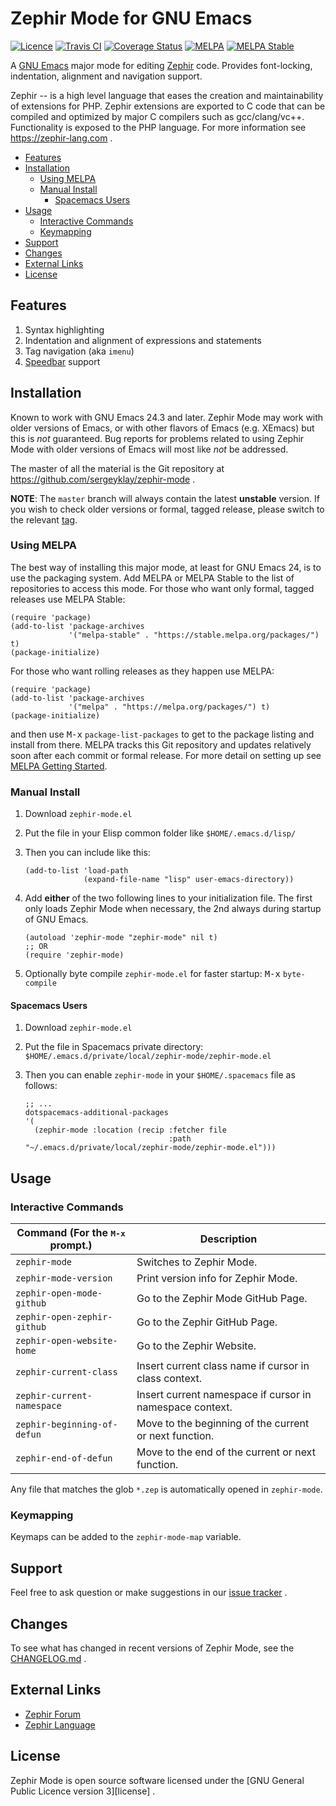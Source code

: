 # Zephir Mode for GNU Emacs

[![Licence](https://img.shields.io/badge/license-GPL_3-green.svg)](https://www.gnu.org/licenses/gpl-3.0.txt)
[![Travis CI](https://travis-ci.org/sergeyklay/zephir-mode.svg?branch=master)](https://travis-ci.org/sergeyklay/zephir-mode)
[![Coverage Status](https://coveralls.io/repos/github/sergeyklay/zephir-mode/badge.svg?branch=master)](https://coveralls.io/github/sergeyklay/zephir-mode?branch=master)
[![MELPA](https://melpa.org/packages/zephir-mode-badge.svg)](https://melpa.org/#/zephir-mode)
[![MELPA Stable](https://stable.melpa.org/packages/zephir-mode-badge.svg)](https://stable.melpa.org/#/zephir-mode)

A [GNU Emacs][emacs] major mode for editing [Zephir][zephir] code.
Provides font-locking, indentation, alignment and navigation support.

Zephir -- is a high level language that eases the creation and
maintainability of extensions for PHP.  Zephir extensions are
exported to C code that can be compiled and optimized by major C
compilers such as gcc/clang/vc++.  Functionality is exposed to the
PHP language. For more information see https://zephir-lang.com .

- [Features](#features)
- [Installation](#installation)
  - [Using MELPA](#using-melpa)
  - [Manual Install](#manual-install)
     - [Spacemacs Users](#spacemacs-users)
- [Usage](#usage)
  - [Interactive Commands](#interactive-commands)
  - [Keymapping](#keymapping)
- [Support](#support)
- [Changes](#changes)
- [External Links](#external-links)
- [License](#license)

## Features

1. Syntax highlighting
2. Indentation and alignment of expressions and statements
3. Tag navigation (aka `imenu`)
4. [Speedbar][speedbar] support

## Installation

Known to work with GNU Emacs 24.3 and later. Zephir Mode may work with older
versions of Emacs, or with other flavors of Emacs (e.g. XEmacs) but this is
_not_ guaranteed. Bug reports for problems related to using Zephir Mode with
older versions of Emacs will most like _not_ be addressed.

The master of all the material is the Git repository at
https://github.com/sergeyklay/zephir-mode .

**NOTE**: The `master` branch will always contain the latest **unstable**
version. If you wish to check older versions or formal, tagged release, please
switch to the relevant [tag][tags].

### Using MELPA

The best way of installing this major mode, at least for GNU Emacs 24, is to
use the packaging system. Add MELPA or MELPA Stable to the list of repositories
to access this mode. For those who want only formal, tagged releases use
MELPA Stable:

```elisp
(require 'package)
(add-to-list 'package-archives
             '("melpa-stable" . "https://stable.melpa.org/packages/") t)
(package-initialize)
```

For those who want rolling releases as they happen use MELPA:

```elisp
(require 'package)
(add-to-list 'package-archives
             '("melpa" . "https://melpa.org/packages/") t)
(package-initialize)
```

and then use <kbd>M-x</kbd> `package-list-packages` to get to the
package listing and install from there. MELPA tracks this Git repository and
updates relatively soon after each commit or formal release. For more detail on
setting up see [MELPA Getting Started][getting-started].

### Manual Install

1. Download `zephir-mode.el`

2. Put the file in your Elisp common folder like `$HOME/.emacs.d/lisp/`

3. Then you can include like this:
   ```elisp
   (add-to-list 'load-path
                (expand-file-name "lisp" user-emacs-directory))
   ```
4. Add **either** of the two following lines to your initialization file.
   The first only loads Zephir Mode when necessary, the 2nd always during
   startup of GNU Emacs.
   ```elisp
   (autoload 'zephir-mode "zephir-mode" nil t)
   ;; OR
   (require 'zephir-mode)
   ```
5. Optionally byte compile `zephir-mode.el` for faster startup:
   <kbd>M-x</kbd> `byte-compile`

#### Spacemacs Users

1. Download `zephir-mode.el`

2. Put the file in Spacemacs private directory:
   `$HOME/.emacs.d/private/local/zephir-mode/zephir-mode.el`

3. Then you can enable `zephir-mode` in your `$HOME/.spacemacs` file as follows:
   ```elisp
   ;; ...
   dotspacemacs-additional-packages
   '(
     (zephir-mode :location (recip :fetcher file
                                   :path "~/.emacs.d/private/local/zephir-mode/zephir-mode.el")))
   ```
## Usage

### Interactive Commands

| Command (For the <kbd>M-x</kbd> prompt.) | Description                                              |
| ---                                      | ---                                                      |
| `zephir-mode`                            | Switches to Zephir Mode.                                 |
| `zephir-mode-version`                    | Print version info for Zephir Mode.                      |
| `zephir-open-mode-github`                | Go to the Zephir Mode GitHub Page.                       |
| `zephir-open-zephir-github`              | Go to the Zephir GitHub Page.                            |
| `zephir-open-website-home`               | Go to the Zephir Website.                                |
| `zephir-current-class`                   | Insert current class name if cursor in class context.    |
| `zephir-current-namespace`               | Insert current namespace if cursor in namespace context. |
| `zephir-beginning-of-defun`              | Move to the beginning of the current or next function.   |
| `zephir-end-of-defun`                    | Move to the end of the current or next function.         |

Any file that matches the glob `*.zep` is automatically opened in `zephir-mode`.

### Keymapping

Keymaps can be added to the `zephir-mode-map` variable.

## Support

Feel free to ask question or make suggestions in our [issue tracker][issues] .

## Changes

To see what has changed in recent versions of Zephir Mode,
see the [CHANGELOG.md][changelog] .

## External Links

* [Zephir Forum][forum]
* [Zephir Language][language]

## License

Zephir Mode is open source software licensed under the
[GNU General Public Licence version 3][license] .

[speedbar]: "https://www.gnu.org/software/emacs/manual/html_node/emacs/Speedbar.html"
[tags]: https://github.com/sergeyklay/zephir-mode/tags
[getting-started]: https://melpa.org/#/getting-started
[emacs]: https://www.gnu.org/software/emacs/
[zephir]: https://zephir-lang.com
[derived-mode]: http://cc-mode.sourceforge.net/derived-mode-ex.el
[changelog]: ./CHANGELOG.md
[issues]: https://github.com/sergeyklay/zephir-mode/issues
[forum]: https://forum.zephir-lang.com
[language]: https://zephir-lang.com
